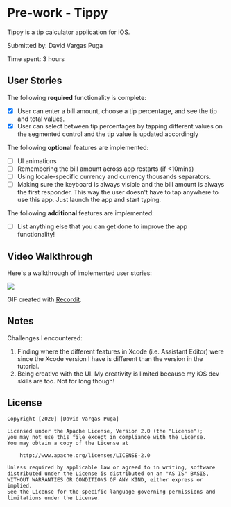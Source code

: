 # Pre-work - Tippy

Tippy is a tip calculator application for iOS.

Submitted by: David Vargas Puga

Time spent: 3 hours

## User Stories

The following **required** functionality is complete:

* [X] User can enter a bill amount, choose a tip percentage, and see the tip and total values.
* [X] User can select between tip percentages by tapping different values on the segmented control and the tip value is updated accordingly

The following **optional** features are implemented:

* [ ] UI animations
* [ ] Remembering the bill amount across app restarts (if <10mins)
* [ ] Using locale-specific currency and currency thousands separators.
* [ ] Making sure the keyboard is always visible and the bill amount is always the first responder. This way the user doesn't have to tap anywhere to use this app. Just launch the app and start typing.

The following **additional** features are implemented:

- [ ] List anything else that you can get done to improve the app functionality!

## Video Walkthrough

Here's a walkthrough of implemented user stories:

<img src='http://g.recordit.co/73TRsCvwsY.gif'/>

GIF created with [Recordit](https://recordit.co/).

## Notes

Challenges I encountered:
1. Finding where the different features in Xcode (i.e. Assistant Editor) were since the Xcode version I have is different than the version in the tutorial.
2. Being creative with the UI. My creativity is limited because my iOS dev skills are too. Not for long though!

## License

    Copyright [2020] [David Vargas Puga]

    Licensed under the Apache License, Version 2.0 (the "License");
    you may not use this file except in compliance with the License.
    You may obtain a copy of the License at

        http://www.apache.org/licenses/LICENSE-2.0

    Unless required by applicable law or agreed to in writing, software
    distributed under the License is distributed on an "AS IS" BASIS,
    WITHOUT WARRANTIES OR CONDITIONS OF ANY KIND, either express or implied.
    See the License for the specific language governing permissions and
    limitations under the License.
